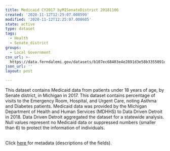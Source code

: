 ```yaml
---
title: Medicaid CY2017 byMISenateDistrict 20181106
created: '2020-11-12T12:25:07.008599'
modified: '2020-11-12T12:25:07.008605'
state: active
type: dataset
tags:
  - Health
  - Senate_district
groups:
  - Local Government
csv_url: >-
  https://data.ferndalemi.gov/datasets/b107ec68403e4e2891d3e58b3355091d_0.csv?outSR=%7B%22latestWkid%22%3A2898%2C%22wkid%22%3A2898%7D
json_url: ''
layout: post

---
```

This dataset contains Medicaid data from patients under 18 years of age, by Senate district, in Michigan in 2017. This dataset contains percentage of visits to the Emergency Room, Hospital, and Urgent Care, noting Asthma and Diabetes patients. Medicaid data was provided by the Michigan Department of Health and Human Services (MDHHS) to Data Driven Detroit in 2018. Data Driven Detroit aggregated the dataset for a statewide analysis. Null values represent no Medicaid data or suppressed numbers (smaller than 6) to protect the information of individuals.<div><br /></div><div>Click <a href='http://www.datadrivendetroit.org/metadata/Medicaid_CY2017_byMISenateDistrict_Metadata__20181106.xlsx' target='_blank'>here </a>for metadata (descriptions of the fields).<br /></div>
